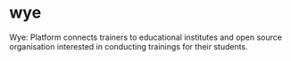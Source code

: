 # wye
Wye: Platform connects trainers to educational institutes and open source organisation interested in conducting trainings for their students. 
